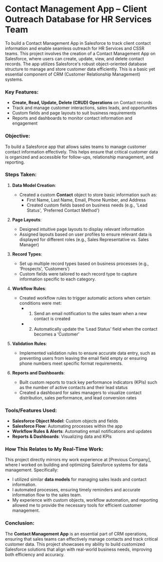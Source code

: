 # Contact Management App – Client Outreach Database for HR Services Team

To build a Contact Management App in Salesforce to track client contact information and enable seamless outreach for HR Services and CSSR teams.
This project involves the creation of a Contact Management App on Salesforce, where users can create, update, view, and delete contact records. The app utilizes Salesforce's robust object-oriented database structure to manage and store customer data efficiently. This is a basic yet essential component of CRM (Customer Relationship Management) systems.

### Key Features:
- **Create, Read, Update, Delete (CRUD) Operations** on Contact records
- Track and manage customer interactions, sales leads, and opportunities
- Custom fields and page layouts to suit business requirements
- Reports and dashboards to monitor contact information and engagement

### Objective:
To build a Salesforce app that allows sales teams to manage customer contact information effectively. This helps ensure that critical customer data is organized and accessible for follow-ups, relationship management, and reporting.

### Steps Taken:
1. **Data Model Creation**:
   - Created a custom **Contact** object to store basic information such as:
     - First Name, Last Name, Email, Phone Number, and Address
     - Created custom fields based on business needs (e.g., 'Lead Status', 'Preferred Contact Method')
   
2. **Page Layouts**:
   - Designed intuitive page layouts to display relevant information
   - Assigned layouts based on user profiles to ensure relevant data is displayed for different roles (e.g., Sales Representative vs. Sales Manager)

3. **Record Types**:
   - Set up multiple record types based on business processes (e.g., ‘Prospects’, ‘Customers’)
   - Custom fields were tailored to each record type to capture information specific to each category.

4. **Workflow Rules**:
   - Created workflow rules to trigger automatic actions when certain conditions were met:
     - 1) Send an email notification to the sales team when a new contact is created
     - 2) Automatically update the ‘Lead Status’ field when the contact becomes a ‘Customer’

5. **Validation Rules**:
   - Implemented validation rules to ensure accurate data entry, such as preventing users from leaving the email field empty or ensuring phone numbers meet specific format requirements.

6. **Reports and Dashboards**:
   - Built custom reports to track key performance indicators (KPIs) such as the number of active contacts and their lead status
   - Created a dashboard for sales managers to visualize contact distribution, sales performance, and lead conversion rates

### Tools/Features Used:
- **Salesforce Object Model**: Custom objects and fields
- **Salesforce Flow**: Automating processes within the app
- **Workflow Rules & Alerts**: Automating email notifications and updates
- **Reports & Dashboards**: Visualizing data and KPIs

### How This Relates to My Real-Time Work:
This project directly mirrors my work experience at [Previous Company], where I worked on building and optimizing Salesforce systems for data management. Specifically:
- I utilized similar **data models** for managing sales leads and contact information.
- I automated processes, ensuring timely reminders and accurate information flow to the sales team.
- My experience with custom objects, workflow automation, and reporting allowed me to provide the necessary tools for efficient customer management.

### Conclusion:
The **Contact Management App** is an essential part of CRM operations, ensuring that sales teams can effectively manage contacts and track critical customer data. This project showcases my ability to build customized Salesforce solutions that align with real-world business needs, improving both efficiency and accuracy.
